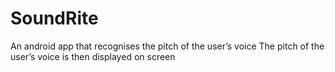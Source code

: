 # SoundRite
An android app that recognises the pitch of the user’s voice
The pitch of the user’s voice is then displayed on screen 
